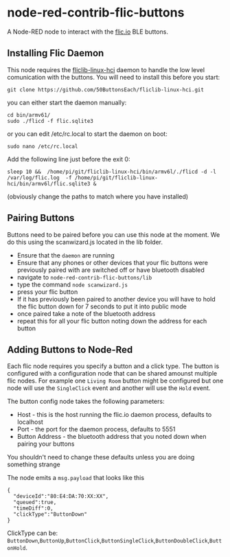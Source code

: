 # node-red-contrib-flic-buttons

A Node-RED node to interact with the [flic.io][1] BLE buttons.

## Installing Flic Daemon
This node requires the [fliclib-linux-hci][2] daemon to handle the low level comunication with the buttons. You will need to install this before you start:

```
git clone https://github.com/50ButtonsEach/fliclib-linux-hci.git
```

you can either start the daemon manually:

```
cd bin/armv61/
sudo ./flicd -f flic.sqlite3
```
or you can edit /etc/rc.local to start the daemon on boot:

```
sudo nano /etc/rc.local
```
Add the following line just before the exit 0:
```
sleep 10 &&  /home/pi/git/fliclib-linux-hci/bin/armv6l/./flicd -d -l /var/log/flic.log  -f /home/pi/git/fliclib-linux-hci/bin/armv6l/flic.sqlite3 &

```
(obviously change the paths to match where you have installed)
## Pairing Buttons

Buttons need to be paired before you can use this node at the moment. We do this using the scanwizard.js located in the lib folder.

 - Ensure that the `daemon` are running
 - Ensure that any phones or other devices that your flic buttons were previously paired with are switched off or have bluetooth disabled
 - navigate to `node-red-contrib-flic-buttons/lib`
 - type the command `node scanwizard.js`
 - press your flic button
 - If it has previously been paired to another device you will have to hold the flic button down for 7 seconds to put it into public mode
 - once paired take a note of the bluetooth address
 - repeat this for all your flic button noting down the address for each button

## Adding Buttons to Node-Red

Each flic node requires you specify a button and a click type. The button is configured with a configuration node that can be shared amounst multiple flic nodes. For example one `Living Room` button might be configured but one node will use the `SingleClick` event and another will use the `Hold` event.

The button config node takes the following parameters:

 - Host - this is the host running the flic.io daemon process, defaults to localhost
 - Port - the port for the daemon process, defaults to 5551
 - Button Address - the bluetooth address that you noted down when pairing your buttons

You shouldn't need to change these defaults unless you are doing something strange

The node emits a `msg.payload` that looks like this
```
{
  "deviceId":"80:E4:DA:70:XX:XX",
  "queued":true,
  "timeDiff":0,
  "clickType":"ButtonDown"
}
```

ClickType can be: `ButtonDown`,`ButtonUp`,`ButtonClick`,`ButtonSingleClick`,`ButtonDoubleClick`,`ButtonHold`.

[1]: https://flic.io/?r=985093
[2]: https://github.com/50ButtonsEach/fliclib-linux-hci

